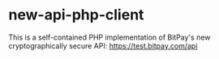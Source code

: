 new-api-php-client
==================

This is a self-contained PHP implementation of BitPay's new cryptographically secure API: https://test.bitpay.com/api
